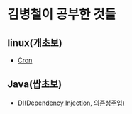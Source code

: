 # 김병철이 공부한 것들

## linux(개초보)

- [Cron](./00_linux/Cron.md)

## Java(쌉초보)

- [DI(Dependency Injection, 의존성주입)](./01_java/DI.md)